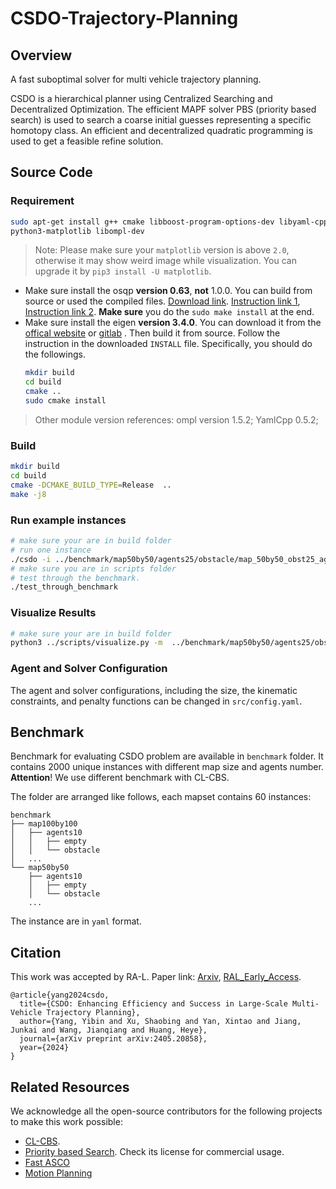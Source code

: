 # CSDO-Trajectory-Planning
## Overview
A fast suboptimal solver for multi vehicle trajectory planning.

CSDO is a hierarchical planner using Centralized Searching and Decentralized Optimization. The efficient MAPF solver PBS (priority based search) is used to search a coarse initial guesses representing a specific homotopy class. An efficient and decentralized quadratic programming is used to get a feasible refine solution.


## Source Code
### Requirement
```bash
sudo apt-get install g++ cmake libboost-program-options-dev libyaml-cpp-dev \
python3-matplotlib libompl-dev
```
> Note: Please make sure your `matplotlib` version is above `2.0`, otherwise it may show weird image while visualization. You can upgrade it by `pip3 install -U matplotlib`.

- Make sure install the osqp **version 0.63**, **not** 1.0.0. You can build from source or used the compiled files. [Download link](https://github.com/osqp/osqp/releases). [Instruction link 1](https://osqp.org/docs/get_started/C.html), [Instruction link 2](https://osqp.org/docs/get_started/sources.html#build-from-sources). **Make sure** you do the `sudo make install` at the end.
- Make sure install the eigen **version 3.4.0**. You can download it from the [offical website](https://eigen.tuxfamily.org/index.php?title=Main_Page) or [gitlab](https://gitlab.com/libeigen/eigen/-/releases) . Then build it from source. Follow the instruction in the downloaded `INSTALL` file. Specifically, you should do the followings.
  ```bash
  mkdir build
  cd build
  cmake ..
  sudo cmake install
  ```

> Other module version references: ompl version 1.5.2; YamlCpp 0.5.2;

### Build
```bash
mkdir build 
cd build
cmake -DCMAKE_BUILD_TYPE=Release  ..
make -j8
```



### Run example instances
```bash
# make sure your are in build folder
# run one instance
./csdo -i ../benchmark/map50by50/agents25/obstacle/map_50by50_obst25_agents25_ex0.yaml -o output.yaml
# make sure you are in scripts folder
# test through the benchmark. 
./test_through_benchmark
```

### Visualize Results
```bash
# make sure your are in build folder
python3 ../scripts/visualize.py -m  ../benchmark/map50by50/agents25/obstacle/map_50by50_obst25_agents25_ex0.yaml  -s output.yaml
```

### Agent and Solver Configuration
The agent and solver configurations, including the size, the kinematic constraints, and penalty functions can be changed in `src/config.yaml`.

## Benchmark

Benchmark for evaluating CSDO problem are available in `benchmark` folder. It contains 2000 unique instances with different map size and agents number. **Attention**! We use different benchmark with CL-CBS.

The folder are arranged like follows, each mapset contains 60 instances:

```
benchmark
├── map100by100
│   ├── agents10
│   │   ├── empty
│   │   └── obstacle
│   ...
└── map50by50
    ├── agents10
    │   ├── empty
    │   └── obstacle
    ...
```

The instance are in `yaml` format.



## Citation 
This work was accepted by RA-L. Paper link: [Arxiv](https://arxiv.org/abs/2405.20858), [RAL_Early_Access](https://ieeexplore.ieee.org/document/10628993).
```
@article{yang2024csdo,
  title={CSDO: Enhancing Efficiency and Success in Large-Scale Multi-Vehicle Trajectory Planning},
  author={Yang, Yibin and Xu, Shaobing and Yan, Xintao and Jiang, Junkai and Wang, Jianqiang and Huang, Heye},
  journal={arXiv preprint arXiv:2405.20858},
  year={2024}
}
```


## Related Resources
We acknowledge all the open-source contributors for the following projects to make this work possible:

- [CL-CBS](https://github.com/APRIL-ZJU/CL-CBS).
- [Priority based Search](https://github.com/Jiaoyang-Li/PBS). Check its license for commercial usage.
- [Fast ASCO](https://github.com/libai1943/MVTP_benchmark)
- [Motion Planning](https://github.com/zhm-real/MotionPlanning)
